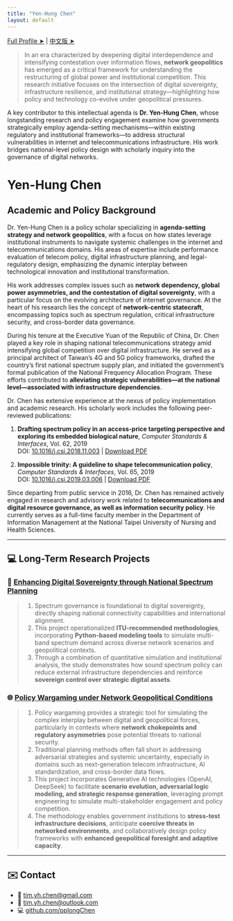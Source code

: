 ```yaml
---
title: "Yen-Hung Chen"
layout: default
---
```


[Full Profile ➤](https://www.notion.so/pplong/Network-Geopolitics-Lab-9b1898b4264b4c479cba4bd08c10d512?pvs=12) \| [中文版 ➤](index_zh.html)

> In an era characterized by deepening digital interdependence and intensifying contestation over information flows, **network geopolitics** has emerged as a critical framework for understanding the restructuring of global power and institutional competition. This research initiative focuses on the intersection of digital sovereignty, infrastructure resilience, and institutional strategy—highlighting how policy and technology co-evolve under geopolitical pressures.

A key contributor to this intellectual agenda is **Dr. Yen-Hung Chen**, whose longstanding research and policy engagement examine how governments strategically employ agenda-setting mechanisms—within existing regulatory and institutional frameworks—to address structural vulnerabilities in internet and telecommunications infrastructure. His work bridges national-level policy design with scholarly inquiry into the governance of digital networks.

# Yen-Hung Chen

## Academic and Policy Background

Dr. Yen-Hung Chen is a policy scholar specializing in **agenda-setting strategy and network geopolitics**, with a focus on how states leverage institutional instruments to navigate systemic challenges in the internet and telecommunications domains. His areas of expertise include performance evaluation of telecom policy, digital infrastructure planning, and legal-regulatory design, emphasizing the dynamic interplay between technological innovation and institutional transformation.

His work addresses complex issues such as **network dependency, global power asymmetries, and the contestation of digital sovereignty**, with a particular focus on the evolving architecture of internet governance. At the heart of his research lies the concept of **network-centric statecraft**, encompassing topics such as spectrum regulation, critical infrastructure security, and cross-border data governance.

During his tenure at the Executive Yuan of the Republic of China, Dr. Chen played a key role in shaping national telecommunications strategy amid intensifying global competition over digital infrastructure. He served as a principal architect of Taiwan’s 4G and 5G policy frameworks, drafted the country’s first national spectrum supply plan, and initiated the government’s formal publication of the National Frequency Allocation Program. These efforts contributed to **alleviating strategic vulnerabilities—at the national level—associated with infrastructure dependencies**.

Dr. Chen has extensive experience at the nexus of policy implementation and academic research. His scholarly work includes the following peer-reviewed publications:

1. **Drafting spectrum policy in an access-price targeting perspective and exploring its embedded biological nature**, *Computer Standards & Interfaces*, Vol. 62, 2019  
   DOI: [10.1016/j.csi.2018.11.003](https://doi.org/10.1016/j.csi.2018.11.003) \| [Download PDF](j.csi.2018.11.003.pdf)

2. **Impossible trinity: A guideline to shape telecommunication policy**, *Computer Standards & Interfaces*, Vol. 65, 2019  
   DOI: [10.1016/j.csi.2019.03.006](https://doi.org/10.1016/j.csi.2019.03.006) \| [Download PDF](j.csi.2019.03.006.pdf)

Since departing from public service in 2016, Dr. Chen has remained actively engaged in research and advisory work related to **telecommunications and digital resource governance, as well as information security policy**. He currently serves as a full-time faculty member in the Department of Information Management at the National Taipei University of Nursing and Health Sciences.

---

## 💻 Long-Term Research Projects

### 🔧 [Enhancing Digital Sovereignty through National Spectrum Planning](#)

> 1. Spectrum governance is foundational to digital sovereignty, directly shaping national connectivity capabilities and international alignment.  
> 2. This project operationalized **ITU-recommended methodologies**, incorporating **Python-based modeling tools** to simulate multi-band spectrum demand across diverse network scenarios and geopolitical contexts.  
> 3. Through a combination of quantitative simulation and institutional analysis, the study demonstrates how sound spectrum policy can reduce external infrastructure dependencies and reinforce **sovereign control over strategic digital assets**.

### 🌐 [Policy Wargaming under Network Geopolitical Conditions](#)

> 1. Policy wargaming provides a strategic tool for simulating the complex interplay between digital and geopolitical forces, particularly in contexts where **network chokepoints and regulatory asymmetries** pose potential threats to national security.  
> 2. Traditional planning methods often fall short in addressing adversarial strategies and systemic uncertainty, especially in domains such as next-generation telecom infrastructure, AI standardization, and cross-border data flows.  
> 3. This project incorporates Generative AI technologies (OpenAI, DeepSeek) to facilitate **scenario evolution, adversarial logic modeling, and strategic response generation**, leveraging prompt engineering to simulate multi-stakeholder engagement and policy competition.  
> 4. The methodology enables government institutions to **stress-test infrastructure decisions**, anticipate **coercive threats in networked environments**, and collaboratively design policy frameworks with **enhanced geopolitical foresight and adaptive capacity**.

---

## ✉️ Contact

- 📧 [tim.yh.chen@gmail.com](mailto:tim.yh.chen@gmail.com)  
- 📧 [tim.yh.chen@outlook.com](mailto:tim.yh.chen@outlook.com)  
- 💻 [github.com/pplongChen](https://github.com/pplongChen)
